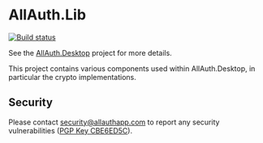 # AllAuth.Lib

[![Build status](https://ci.appveyor.com/api/projects/status/uv4ml96t6aji7rlh?svg=true)](https://ci.appveyor.com/project/MB/allauth-lib)


See the [AllAuth.Desktop](https://github.com/bowmark/allauth.desktop) project for
more details.

This project contains various components used within AllAuth.Desktop, in particular
the crypto implementations.

## Security

Please contact security@allauthapp.com to report any security vulnerabilities ([PGP Key CBE6ED5C](https://sks-keyservers.net/pks/lookup?op=get&search=0xEFB3FC7ACBE6ED5C)).
